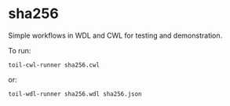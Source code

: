 # sha256
Simple workflows in WDL and CWL for testing and demonstration.

To run:

    toil-cwl-runner sha256.cwl

or:

    toil-wdl-runner sha256.wdl sha256.json
